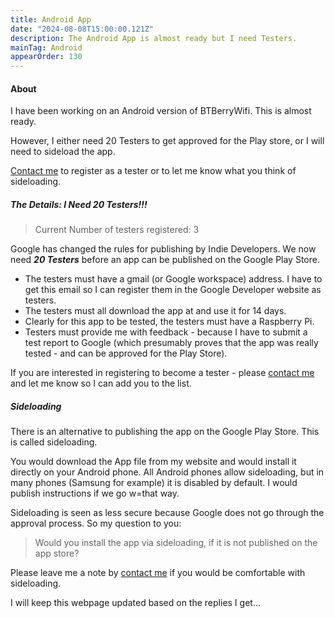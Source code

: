 ```yaml
---
title: Android App
date: "2024-08-08T15:00:00.121Z"
description: The Android App is almost ready but I need Testers.
mainTag: Android
appearOrder: 130
---
```


#### About  

I have been working on an Android version of BTBerryWifi.  This is almost ready.  

However, I either need 20 Testers to get approved for the Play store, or I will need to sideload the app.   

[Contact me](/contact/#sectionTop) to register as a tester or to let me know what you think of sideloading.

##### The Details: I Need 20 Testers!!!

> Current Number of testers registered: 3

Google has changed the rules for publishing by Indie Developers.  We now need ***20 Testers*** before an app can be published on the Google Play Store.

- The testers must have a gmail (or Google workspace) address.  I have to get this email so I can register them in the Google Developer website as testers.  
- The testers must all download the app at and use it for 14 days.
- Clearly for this app to be tested, the testers must have a Raspberry Pi.
- Testers must provide me with feedback - because I have to submit a test report to Google (which presumably proves that the app was really tested - and can be approved for the Play Store).

If you are interested in registering to become a tester - please [contact me](/contact/#sectionTop) and let me know so I can add you to the list.

##### Sideloading

There is an alternative to publishing the app on the Google Play Store.  This is called sideloading.

You would download the App file from my website and would install it directly on your Android phone.  All Android phones allow sideloading, but in many phones (Samsung for example) it is disabled by default.  I would publish instructions if we go w=that way.

Sideloading is seen as less secure because Google does not go through the approval process.  So my question to you:

> Would you install the app via sideloading, if it is not published on the app store?

Please leave me a note by [contact me](/contact/#sectionTop) if you would be comfortable with sideloading.

I will keep this webpage updated based on the replies I get...



